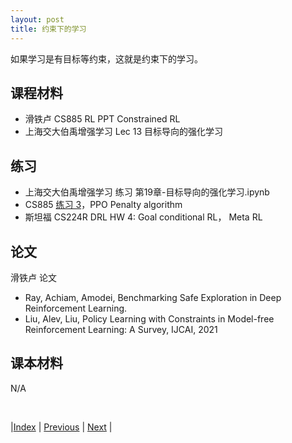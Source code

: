 ```yaml
---
layout: post
title: 约束下的学习
---
```


如果学习是有目标等约束，这就是约束下的学习。

## 课程材料

- 滑铁卢 CS885 RL PPT Constrained RL
- 上海交大伯禹增强学习 Lec 13 目标导向的强化学习

## 练习

- 上海交大伯禹增强学习 练习 第19章-目标导向的强化学习.ipynb
- CS885 [练习 3](https://cs.uwaterloo.ca/~ppoupart/teaching/cs885-fall22/assignments.html)，PPO Penalty algorithm
- 斯坦福 CS224R DRL HW 4: Goal conditional RL， Meta RL

## 论文

滑铁卢 论文
- Ray, Achiam, Amodei, Benchmarking Safe Exploration in Deep Reinforcement Learning.
- Liu, Alev, Liu, Policy Learning with Constraints in Model-free Reinforcement Learning: A Survey, IJCAI, 2021

## 课本材料

N/A

<br/>

|[Index](index) | [Previous](21-distributional-rl) | [Next](29-seq-rl) |
